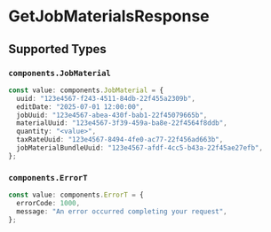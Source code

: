 # GetJobMaterialsResponse


## Supported Types

### `components.JobMaterial`

```typescript
const value: components.JobMaterial = {
  uuid: "123e4567-f243-4511-84db-22f455a2309b",
  editDate: "2025-07-01 12:00:00",
  jobUuid: "123e4567-abea-430f-bab1-22f45079665b",
  materialUuid: "123e4567-3f39-459a-ba8e-22f4564f8ddb",
  quantity: "<value>",
  taxRateUuid: "123e4567-8494-4fe0-ac77-22f456ad663b",
  jobMaterialBundleUuid: "123e4567-afdf-4cc5-b43a-22f45ae27efb",
};
```

### `components.ErrorT`

```typescript
const value: components.ErrorT = {
  errorCode: 1000,
  message: "An error occurred completing your request",
};
```


